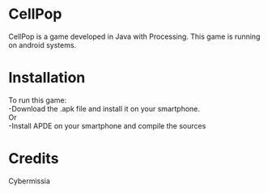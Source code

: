 # CellPop
CellPop is a game developed in Java with Processing.
This game is running on android systems.
# Installation
To run this game: </br>
  -Download the .apk file and install it on your smartphone.</br>
  Or</br>
  -Install APDE on your smartphone and compile the sources
# Credits
Cybermissia

